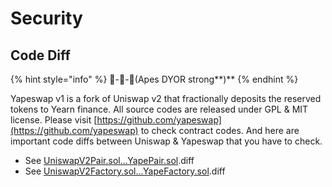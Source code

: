 # Security

## Code Diff

{% hint style="info" %}
🦍-🧐-💪\(Apes DYOR strong**\)**
{% endhint %}

Yapeswap v1 is a fork of Uniswap v2 that fractionally deposits the reserved tokens to Yearn finance. All source codes are released under GPL & MIT license. Please visit [https://github.com/yapeswap](https://github.com/yapeswap) to check contract codes. And here are important code diffs between Uniswap & Yapeswap that you have to check.

* See [UniswapV2Pair.sol...YapePair.sol](https://github.com/yapeswap/yape-core/blob/main/security/yape-v1/Pair.diff).diff
* See [UniswapV2Factory.sol...YapeFactory.sol](https://github.com/yapeswap/yape-core/blob/main/security/yape-v1/Factory.diff).diff



